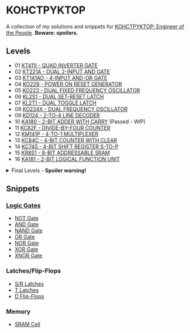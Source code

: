 # KOHCTPYKTOP

A collection of my solutions and snippets for [KOHCTPYKTOP: Engineer of the People](https://www.zachtronics.com/kohctpyktop-engineer-of-the-people/). **Beware: spoilers.**

## Levels

- 01 [KT411I - QUAD INVERTER GATE](./levels/01%20KT411I%20QUAD%20INVERTER%20GATE.md)
- 02 [KT221A - DUAL 2-INPUT AND GATE](./levels/02%20KT221A%20DUAL%202-INPUT%20AND%20GATE.md)
- 03 [KT141AO - 4-INPUT AND-OR GATE](./levels/03%20KT141AO%20-%204-INPUT%20AND-OR%20GATE.md)
- 04 [KO229 - POWER ON RESET GENERATOR](./levels/04%20KO229%20POWER%20ON%20RESET%20GENERATOR.md)
- 05 [KO223 - DUAL FIXED FREQUENCY OSCILLATOR](/levels/05%20KO223%20DUAL%20FIXED%20FREQUENCY%20OSCILLATOR.md)
- 06 [KL2S1 - DUAL SET-RESET LATCH](/levels/06%20KL2S1%20DUAL%20SET-RESET%20LATCH.md)
- 07 [KL2T1 - DUAL TOGGLE LATCH](/levels/07%20KL2T1%20DUAL%20TOGGLE%20LATCH.md)
- 08 [KO224X - DUAL FREQUENCY OSCILLATOR](/levels/08%20KO224X%20DUAL%20FREQUENCY%20OSCILLATOR.md)
- 09 [KD124 - 2-TO-4 LINE DECODER](/levels/09%20KD124%202-TO-4%20LINE%20DECODER.md)
- 10 [KA180 - 2-BIT ADDER WITH CARRY](/levels/10%20KA180%202-BIT%20ADDER%20WITH%20CARRY.md) (Passed - WIP)
- 11 [KC82F - DIVIDE-BY-FOUR COUNTER](/levels/11%20KC82F%20DIVIDE-BY-FOUR%20COUNTER.md)
- 12 [KM141P - 4-TO-1 MULTIPLEXER](/levels/12%20KM141P%204-TO-1%20MULTIPLEXER.md)
- 13 [KC84C - 4-BIT COUNTER WITH CLEAR](/levels/13%20KC84C%204-BIT%20COUNTER%20WITH%20CLEAR.md)
- 14 [KC74S - 4-BIT SHIFT REGISTER S-TO-P](/levels/14%20KC74S%204-BIT%20SHIFT%20REGISTER%20S-TO-P.md)
- 15 [KR8S1 - 8-BIT ADDRESSABLE SRAM](/levels/15%20KR8S1%208-BIT%20ADDRESSABLE%20SRAM.md)
- 16 [KA181 - 2-BIT LOGICAL FUNCTION UNIT](/levels/16%20KA181%202-BIT%20LOGICAL%20FUNCTION%20UNIT.md)

<details>
  <summary>Final Levels - <b>Spoiler warning!</b></summary>
  <ul>
    <li>
      17
      <a href="/levels/17%20X901%20RADIO%20MESSAGE%20STREAM%20DECODER.md">
        X901 - RADIO MESSAGE STREAM DECODER
      </a>
    </li>
    <li>
      18
      <a href="/levels/18%20X902%20GRENADE%20LAUNCHER%20AMMO%20COUNTER.md">
        X902 - GRENADE LAUNCHER AMMO COUNTER
      </a>
    </li>
    <li>
      19
      <a href="/levels/19%20X903%20GATLING%20CANNON%20FIRE%20CONTROLLER.md">
        X903 - GATLING CANNON FIRE CONTROLLER
      </a>
    </li>
  </ul>
</details>

## Snippets

### [Logic Gates](/snippets/logic-gates.md)

- [NOT Gate](/snippets/logic-gates.md#not-gate)
- [AND Gate](/snippets/logic-gates.md#and-gate)
- [NAND Gate](/snippets/logic-gates.md#nand-gate)
- [OR Gate](/snippets/logic-gates.md#or-gate)
- [NOR Gate](/snippets/logic-gates.md#nor-gate)
- [XOR Gate](/snippets/logic-gates.md#xor-gate)
- [XNOR Gate](/snippets/logic-gates.md#xnor-gate)

### Latches/Flip-Flops
- [S/R Latches](/snippets/sr-latch.md)
- [T Latches](/snippets/t-latch.md)
- [D Flip-Flops](/snippets/d-flipflop.md)

### Memory
- [SRAM Cell](/snippets/sram.md)